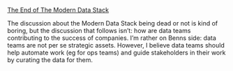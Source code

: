 [The End of The Modern Data Stack](https://open.spotify.com/episode/0F7LGMBoXKlfaCAAs6egyJ?si=bYqLQ3iuRJO5bBwvRNaJzg)

The discussion about the Modern Data Stack being dead or not is kind of boring, but the discussion that follows isn’t: how are data teams contributing to the success of companies. 
I’m rather on Benns side: data teams are not per se strategic assets. However, I believe data teams should help automate work (eg for ops teams) and guide stakeholders in their work by curating the data for them. 